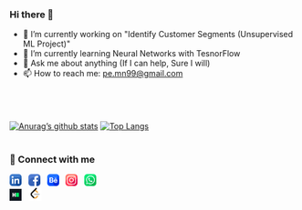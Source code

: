 ### Hi there 👋

<!--
**pe-mn/pe-mn** is a ✨ _special_ ✨ repository because its `README.md` (this file) appears on your GitHub profile.

Here are some ideas to get you started:

- 🔭 I’m currently working on "Identify Customer Segments (Unsupervised ML Project)"
- 🌱 I’m currently learning Neural Networks with TesnorFlow
- 👯 I’m looking to collaborate on ML & Data Analysis Projects
- 🤔 I’m looking for help with "Next Steps (RoadMap) & Getting a Job"
- 💬 Ask me about anything (If I can help, Sure I will)
- 📫 How to reach me: pe.mn99@gmail.com
- 😄 Pronouns: Nagy
- ⚡ Fun fact: I never stop learning
[![name](link to image on GH)](link to your URL)  
&ensp; &emsp;
--- or *** or <hr>
-->


- 🔭 I’m currently working on "Identify Customer Segments (Unsupervised ML Project)"
- 🌱 I’m currently learning Neural Networks with TesnorFlow
- 💬 Ask me about anything (If I can help, Sure I will)
- 📫 How to reach me: pe.mn99@gmail.com

#

<br>

[![Anurag’s github stats](https://github-readme-stats.vercel.app/api?username=pe-mn&show_icons=true&theme=nord)](https://github.com/pe-mn)
[![Top Langs](https://github-readme-stats.vercel.app/api/top-langs/?username=pe-mn&theme=nord&layout=compact)](https://github.com/pe-mn)

#

### 🤝 Connect with me 
[<img alt="LinkedIn" width="21px" src="images/linkedin.png" />](https://www.linkedin.com/in/nagy99/) &nbsp;
[<img alt="Facebook" width="21px" src="images/facebook.png" />](https://www.facebook.com/mahmoud.n.abdelhady/) &nbsp;
[<img alt="Behance" width="21px" src="images/behance.png" />](https://www.behance.net/mnagy99) &nbsp;
[<img alt="Instagram" width="21px" src="images/instagram.png" />](https://www.instagram.com/m.nagy99/) &nbsp;
[<img alt="Whatsapp" width="21px" src="images/whatsapp.png" />](https://wa.me/201097533979) &nbsp;
<br>
[<img alt="HackerRank" width="21px" src="images/HackerRank.png" />](https://www.hackerrank.com/pe_mn99) &nbsp;
[<img alt="LeetCode" width="23px" src="images/LeetCode.png" />](https://leetcode.com/pe-mn/) &nbsp;
